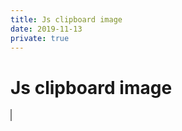 ```yaml
---
title: Js clipboard image
date: 2019-11-13
private: true
---
```

# Js clipboard image
<canvas style="border:1px solid grey;" id="mycanvas">
<script>

/**
 * This handler retrieves the images from the clipboard as a blob and returns it in a callback.
 * 
 * @see http://ourcodeworld.com/articles/read/491/how-to-retrieve-images-from-the-clipboard-with-javascript-in-the-browser
 * @param pasteEvent 
 * @param callback 
 */
function retrieveImageFromClipboardAsBlob(pasteEvent, callback){
    var items = pasteEvent.clipboardData.items;
    for (var item of items) {
        if (item.type.indexOf("image") >=0){
            var blob = item.getAsFile();
            callback(blob);  
        }
    }
}

window.addEventListener('paste', function(e){
    // Handle the event
    retrieveImageFromClipboardAsBlob(e, function(imageBlob){
        // If there's an image, display it in the canvas
        if(imageBlob){
            var canvas = document.getElementById("mycanvas");
            var ctx = canvas.getContext('2d');
            
            // Create an image to render the blob on the canvas
            var img = new Image();

            // Once the image loads, render the img on the canvas
            img.onload = function(){
                // Update dimensions of the canvas with the dimensions of the image
                canvas.width = this.width;
                canvas.height = this.height;

                // Draw the image
                ctx.drawImage(img, 0, 0);
            };

            // Crossbrowser support for URL
            var URLObj = window.URL || window.webkitURL;

            // Creates a DOMString containing a URL representing the object given in the parameter
            // namely the original Blob
            img.src = URLObj.createObjectURL(imageBlob);
        }
    });
});

</script>